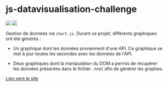 # js-datavisualisation-challenge

![](https://img.shields.io/badge/JavaScript-F7DF1E?style=for-the-badge&logo=javascript&logoColor=black)
![](https://img.shields.io/badge/chart.js-35495E?style=for-the-badge&logo=chart.js&logoColor=4FC08D)

Gestion de données via `chart.js`. Durant ce projet, différents graphiques ont été générés :

- Un graphique dont les données proviennent d'une API. Ce graphique se met à jour toutes les secondes avec les données de l'API. 

- Deux graphiques dont la manipulation du DOM a permis de récupérer les données présentes dans le fichier `.html` afin de générer les graphes. 

[Lien vers le site](https://kurner.github.io/js-datavisualisation-challenge/)
